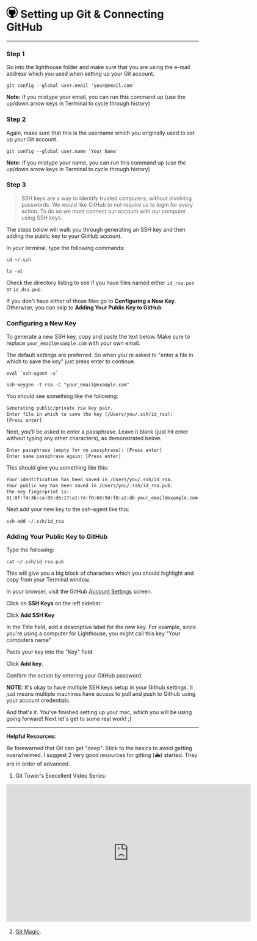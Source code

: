 # ![Github](/images/github-big.png) Setting up Git & Connecting GitHub

----

### Step 1

Go into the lighthouse folder and make sure that you are using the e-mail address which you used when setting up your Git account.

    git config --global user.email 'your@email.com'

**Note:** If you mistype your email, you can run this command up (use the up/down arrow keys in Terminal to cycle through history)

### Step 2

Again, make sure that this is the username which you originally used to set up your Git account.

    git config --global user.name 'Your Name'

**Note:** If you mistype your name, you can run this command up (use the up/down arrow keys in Terminal to cycle through history)

### Step 3

> SSH keys are a way to identify trusted computers, without involving passwords. We would like GitHub to not require us to login for every action. To do so we must connect our account with our computer using SSH keys.

The steps below will walk you through generating an SSH key and then adding the public key to your GitHub account.

In your terminal, type the following commands:


```
cd ~/.ssh
```

```
ls -al
```

Check the directory listing to see if you have files named either `id_rsa.pub` or `id_dsa.pub`. 

If you don't have either of those files go to **Configuring a New Key**. Otherwise, you can skip to **Adding Your Public Key to GitHub**.

### Configuring a New Key

To generate a new SSH key, copy and paste the text below. Make sure to replace `your_email@example.com` with your own email. 

The default settings are preferred. So when you're asked to "enter a file in which to save the key" just press enter to continue.

```
eval `ssh-agent -s`
```

```
ssh-keygen -t rsa -C "your_email@example.com"
```

You should see something like the following:

```
Generating public/private rsa key pair.
Enter file in which to save the key (/Users/you/.ssh/id_rsa): 
[Press enter]
```

Next, you'll be asked to enter a passphrase. Leave it blank (just hit enter without typing any other characters), as demonstrated below.

```
Enter passphrase (empty for no passphrase): [Press enter]
Enter same passphrase again: [Press enter]
```

This should give you something like this:

```
Your identification has been saved in /Users/you/.ssh/id_rsa.
Your public key has been saved in /Users/you/.ssh/id_rsa.pub.
The key fingerprint is:
01:0f:f4:3b:ca:85:d6:17:a1:7d:f0:68:9d:f0:a2:db your_email@example.com
```

Next add your new key to the ssh-agent like this:

```
ssh-add ~/.ssh/id_rsa
```

### Adding Your Public Key to GitHub

Type the following:

```
cat ~/.ssh/id_rsa.pub
```

This will give you a big block of characters which you should highlight and copy from your Terminal window.

In your browser, visit the GitHub [Account Settings](https://github.com/settings/admin) screen.

Click on **SSH Keys** on the left sidebar.

Click **Add SSH Key**

In the Title field, add a descriptive label for the new key. For example, since you're using a computer for Lighthouse, you might call this key "Your computers name"

Paste your key into the "Key" field.

Click **Add key**.

Confirm the action by entering your GitHub password.

**NOTE:** It's okay to have multiple SSH keys setup in your Github settings. It just means multiple machines have access to pull and push to Github using your account credentials.

And that's it. You've finished setting up your mac, which you will be using going forward! Next let's get to some real work! ;)

----
**Helpful Resources:**

Be forewarned that Git can get "deep". Stick to the basics to avoid getting overwhelmed. I suggest 2 very good resources for gitting (🚑) started. They are in order of advanced.

1. Git Tower's Execellent Video Series:

<iframe width="640" height="360" src="https://www.youtube-nocookie.com/embed/M-O8ZNW9icQ?list=PLyCj4RCToz5DRDx3sJ4iW9i8D2G8OdHYH" frameborder="0" allowfullscreen></iframe>

2. [Git Magic](http://www-cs-students.stanford.edu/~blynn/gitmagic/).





